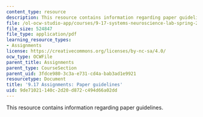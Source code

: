 ```yaml
---
content_type: resource
description: This resource contains information regarding paper guidelines.
file: /ol-ocw-studio-app/courses/9-17-systems-neuroscience-lab-spring-2013/9de71021140c2d20d872c494d66a02dd_MIT9_17S13_paper_guide.pdf
file_size: 524847
file_type: application/pdf
learning_resource_types:
- Assignments
license: https://creativecommons.org/licenses/by-nc-sa/4.0/
ocw_type: OCWFile
parent_title: Assignments
parent_type: CourseSection
parent_uid: 3fdce980-3c3a-e731-cd4a-bab3ad1e9921
resourcetype: Document
title: '9.17 Assignments: Paper guidelines'
uid: 9de71021-140c-2d20-d872-c494d66a02dd
---
```

This resource contains information regarding paper guidelines.